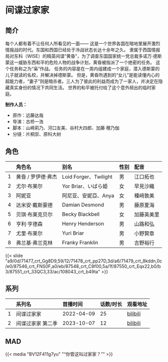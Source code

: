 # 间谍过家家


## 简介

每个人都有着不让任何人所看见的一面——
这是一个世界各国在暗地里展开激烈情报战的时代。东国和西国已经处于冷战状态长达十余年之久。
隶属于西国情报局对东科（WISE）的精英间谍“黄昏”，为了调查东国国家统一党总裁多诺万·德斯蒙这一威胁东西和平的危险人物的战争计划，黄昏被指派了一个绝密的任务。
这个任务称之为“枭”作战。
任务的内容是在一周内组建成一个家庭，潜入德斯蒙的儿子就读的名校，并解决掉德斯蒙。
但是，黄昏所遇到的“女儿”是能读懂内心的超能力者，“妻子”则是暗杀者。三人为了彼此的利益而成为了一家人，并决定在隐藏真实身份的情况下共同生活。
世界的和平被托付给了这个意外频出的临时家庭。

**制作人员：**
- 原作：远藤达哉
- 导演：古桥一浩
- 脚本：山崎莉乃、河口友美、谷村大四郎、加藤 穂乃伽
- 分镜：片桐崇、原科大树

## 角色

|     |   角色名   |   别名  | 性别 |  配音  |
|:--- |:------  |:----      |:---  |:--   |
| 1 | 黄昏 / 罗伊德·弗杰 | Loid Forger、Twilight | 男 | 江口拓也 |
| 2 | 尤尔·布莱尔 | Yor Briar、いばら姫 | 女 | 早見沙織 |
| 3 | 阿妮亚 | 阿尼亚、安妮亞、Anya | 女 | 種﨑敦美 |
| 4 | 达米安·戴斯蒙德 | Damian Desmond | 男 | 藤原夏海 |
| 5 | 贝琪·布莱克贝尔 | Becky Blackbell | 女 | 加藤英美里 |
| 6 | 亨利·亨德森 | Henry Henderson | 男 | 山路和弘 |
| 7 | 尤里·布莱尔 | Yuri Briar | 男 | 小野賢章 |
| 8 | 弗兰基·弗兰克林 | Franky Franklin | 男 | 吉野裕行 |

{{< slide "a9/0d/71477_crt_Gg8D9,59/12/71478_crt_pp27D,3d/a6/71479_crt_8kddn,0c/e0/87546_crt_FNS0F,a0/eb/87548_crt_C8f00,5a/1f/87550_crt_Eqx22,b0/b3/87551_crt_33QC3,33/ac/108043_crt_b49ta" >}}

## 系列

|     | 系列名        | 首播时间       | 话数/时长 | 观看地址                                                       |
|:----|:-----------|:-----------|:------|:-----------------------------------------------------------|
| 1   | 间谍过家家      | 2022-04-09 | 25    | [bilibili](https://www.bilibili.com/bangumi/play/ep508404) |
| 2 | 间谍过家家 第二季 | 2023-10-07 | 12 | [bilibili](https://www.bilibili.com/bangumi/play/ss46085)  |


## MAD


{{< media "BV12F411g7yu" "“你管这叫过家家？”" >}}

